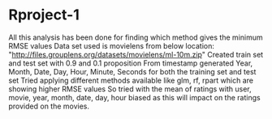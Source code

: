 # Rproject-1
All this analysis has been done for finding which method gives the minimum RMSE values
Data set used is movielens from below location:
"http://files.grouplens.org/datasets/movielens/ml-10m.zip"
Created train set and test set with 0.9 and 0.1 proposition
From timestamp generated Year, Month, Date, Day, Hour, Minute, Seconds for both the training set and test set
Tried applying different methods available like glm, rf, rpart which are showing higher RMSE values
So tried with the mean of ratings with user, movie, year, month, date, day, hour biased as this will impact on the ratings provided on the movies.
